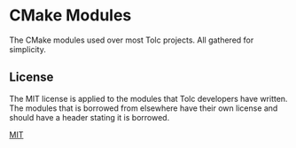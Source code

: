 # CMake Modules #

The CMake modules used over most Tolc projects. All gathered for simplicity.

## License ##

The MIT license is applied to the modules that Tolc developers have written. The modules that is borrowed from elsewhere have their own license and should have a header stating it is borrowed.

[MIT](https://choosealicense.com/licenses/mit/)
